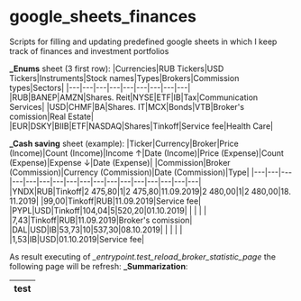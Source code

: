 # google_sheets_finances
Scripts for filling and updating predefined google sheets in which I keep track of finances and investment portfolios

**_Enums** sheet (3 first row):
|Currencies|RUB Tickers|USD Tickers|Instruments|Stock names|Types|Brokers|Commission types|Sectors|
|---|---|---|---|---|---|---|---|---|
|RUB|BANEP|AMZN|Shares. Reit|NYSE|ETF|IB|Tax|Communication Services|
|USD|CHMF|BA|Shares. IT|MCX|Bonds|VTB|Broker's comission|Real Estate|
|EUR|DSKY|BIIB|ETF|NASDAQ|Shares|Tinkoff|Service fee|Health Care|

**_Cash saving** sheet (example):
|Ticker|Currency|Broker|Price (Income)|Count (Income)|Income ↑|Date (Income)|Price (Expense)|Count (Expense)|Expense ↓|Date (Expense)| |Commission|Broker (Commission)|Currency (Commission)|Date (Commission)|Type|
|---|---|---|---|---|---|---|---|---|---|---|---|---|---|---|---|---|
|YNDX|RUB|Tinkoff|2 475,80|1|2 475,80|11.09.2019|2 480,00|1|2 480,00|18.11.2019| |99,00|Tinkoff|RUB|11.09.2019|Service fee|
|PYPL|USD|Tinkoff|104,04|5|520,20|01.10.2019| | | | | |7,43|Tinkoff|RUB|11.09.2019|Broker's comission|
|DAL|USD|IB|53,73|10|537,30|08.10.2019| | | | | |1,53|IB|USD|01.10.2019|Service fee|

As result executing of *_entrypoint.test_reload_broker_statistic_page* the following page will be refresh:
**_Summarization**:
<table>
  <thead>
    <tr>
      </th></th><th>test</th>
    </tr>
  </thead>
</table>
